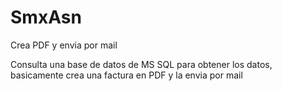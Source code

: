 SmxAsn
======

Crea PDF y envia por mail

Consulta una base de datos de MS SQL  para obtener los datos, basicamente crea una factura en PDF y la envia por mail
